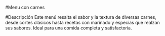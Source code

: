 #Menu con carnes

#Descripción
Este menú resalta el sabor y la textura de diversas carnes, desde cortes clásicos hasta recetas con marinado y especias que realzan sus sabores. Ideal para una comida completa y satisfactoria.

